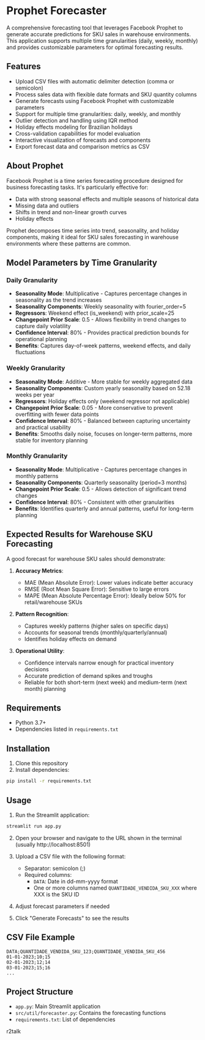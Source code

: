 # Prophet Forecaster

A comprehensive forecasting tool that leverages Facebook Prophet to generate accurate predictions for SKU sales in warehouse environments. This application supports multiple time granularities (daily, weekly, monthly) and provides customizable parameters for optimal forecasting results.

## Features

- Upload CSV files with automatic delimiter detection (comma or semicolon)
- Process sales data with flexible date formats and SKU quantity columns
- Generate forecasts using Facebook Prophet with customizable parameters
- Support for multiple time granularities: daily, weekly, and monthly
- Outlier detection and handling using IQR method
- Holiday effects modeling for Brazilian holidays
- Cross-validation capabilities for model evaluation
- Interactive visualization of forecasts and components
- Export forecast data and comparison metrics as CSV

## About Prophet

Facebook Prophet is a time series forecasting procedure designed for business forecasting tasks. It's particularly effective for:

- Data with strong seasonal effects and multiple seasons of historical data
- Missing data and outliers
- Shifts in trend and non-linear growth curves
- Holiday effects

Prophet decomposes time series into trend, seasonality, and holiday components, making it ideal for SKU sales forecasting in warehouse environments where these patterns are common.

## Model Parameters by Time Granularity

### Daily Granularity
- **Seasonality Mode**: Multiplicative - Captures percentage changes in seasonality as the trend increases
- **Seasonality Components**: Weekly seasonality with fourier_order=5
- **Regressors**: Weekend effect (is_weekend) with prior_scale=25
- **Changepoint Prior Scale**: 0.5 - Allows flexibility in trend changes to capture daily volatility
- **Confidence Interval**: 80% - Provides practical prediction bounds for operational planning
- **Benefits**: Captures day-of-week patterns, weekend effects, and daily fluctuations

### Weekly Granularity
- **Seasonality Mode**: Additive - More stable for weekly aggregated data
- **Seasonality Components**: Custom yearly seasonality based on 52.18 weeks per year
- **Regressors**: Holiday effects only (weekend regressor not applicable)
- **Changepoint Prior Scale**: 0.05 - More conservative to prevent overfitting with fewer data points
- **Confidence Interval**: 80% - Balanced between capturing uncertainty and practical usability
- **Benefits**: Smooths daily noise, focuses on longer-term patterns, more stable for inventory planning

### Monthly Granularity
- **Seasonality Mode**: Multiplicative - Captures percentage changes in monthly patterns
- **Seasonality Components**: Quarterly seasonality (period=3 months)
- **Changepoint Prior Scale**: 0.5 - Allows detection of significant trend changes
- **Confidence Interval**: 80% - Consistent with other granularities
- **Benefits**: Identifies quarterly and annual patterns, useful for long-term planning

## Expected Results for Warehouse SKU Forecasting

A good forecast for warehouse SKU sales should demonstrate:

1. **Accuracy Metrics**:
   - MAE (Mean Absolute Error): Lower values indicate better accuracy
   - RMSE (Root Mean Square Error): Sensitive to large errors
   - MAPE (Mean Absolute Percentage Error): Ideally below 50% for retail/warehouse SKUs

2. **Pattern Recognition**:
   - Captures weekly patterns (higher sales on specific days)
   - Accounts for seasonal trends (monthly/quarterly/annual)
   - Identifies holiday effects on demand

3. **Operational Utility**:
   - Confidence intervals narrow enough for practical inventory decisions
   - Accurate prediction of demand spikes and troughs
   - Reliable for both short-term (next week) and medium-term (next month) planning

## Requirements

- Python 3.7+
- Dependencies listed in `requirements.txt`

## Installation

1. Clone this repository
2. Install dependencies:

```bash
pip install -r requirements.txt
```

## Usage

1. Run the Streamlit application:

```bash
streamlit run app.py
```

2. Open your browser and navigate to the URL shown in the terminal (usually http://localhost:8501)

3. Upload a CSV file with the following format:
   - Separator: semicolon (;)
   - Required columns:
     - `DATA`: Date in dd-mm-yyyy format
     - One or more columns named `QUANTIDADE_VENDIDA_SKU_XXX` where XXX is the SKU ID

4. Adjust forecast parameters if needed

5. Click "Generate Forecasts" to see the results

## CSV File Example

```
DATA;QUANTIDADE_VENDIDA_SKU_123;QUANTIDADE_VENDIDA_SKU_456
01-01-2023;10;15
02-01-2023;12;14
03-01-2023;15;16
...
```

## Project Structure

- `app.py`: Main Streamlit application
- `src/util/forecaster.py`: Contains the forecasting functions
- `requirements.txt`: List of dependencies

r2talk